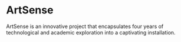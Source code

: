 # ArtSense
ArtSense is an innovative project that encapsulates four years of technological and academic exploration into a captivating installation.
